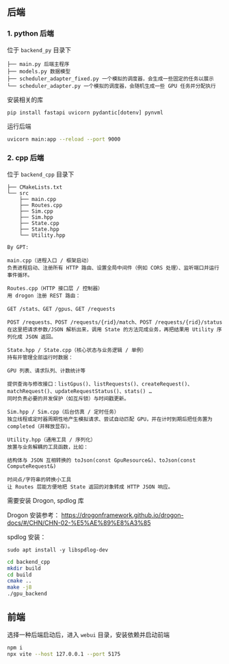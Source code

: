 ## 后端
### 1. python 后端

位于 `backend_py` 目录下
```
├── main.py 后端主程序
├── models.py 数据模型
├── scheduler_adapter_fixed.py 一个模拟的调度器，会生成一些固定的任务以展示
└── scheduler_adapter.py 一个模拟的调度器，会随机生成一些 GPU 任务并分配执行
```


安装相关的库
```
pip install fastapi uvicorn pydantic[dotenv] pynvml
```

运行后端
```bash
uvicorn main:app --reload --port 9000
```

### 2. cpp 后端

位于 `backend_cpp` 目录下

```
├── CMakeLists.txt
└── src
    ├── main.cpp
    ├── Routes.cpp
    ├── Sim.cpp 
    ├── Sim.hpp
    ├── State.cpp
    ├── State.hpp
    └── Utility.hpp

By GPT:

main.cpp（进程入口 / 框架启动）
负责进程启动、注册所有 HTTP 路由、设置全局中间件（例如 CORS 处理）、监听端口并运行事件循环。

Routes.cpp（HTTP 接口层 / 控制器）
用 drogon 注册 REST 路由：

GET /stats、GET /gpus、GET /requests

POST /requests、POST /requests/{rid}/match、POST /requests/{rid}/status
在这里把请求参数/JSON 解析出来，调用 State 的方法完成业务，再把结果用 Utility 序列化成 JSON 返回。

State.hpp / State.cpp（核心状态与业务逻辑 / 单例）
持有并管理全部运行时数据：

GPU 列表、请求队列、计数统计等

提供查询与修改接口：listGpus()、listRequests()、createRequest()、matchRequest()、updateRequestStatus()、stats() …
同时负责必要的并发保护（如互斥锁）与时间戳更新。

Sim.hpp / Sim.cpp（后台仿真 / 定时任务）
独立线程或定时器周期性地产生模拟请求、尝试自动匹配 GPU，并在计时到期后把任务置为 completed（并释放显存）。

Utility.hpp（通用工具 / 序列化）
放置与业务解耦的工具函数，比如：

结构体与 JSON 互相转换的 toJson(const GpuResource&)、toJson(const ComputeRequest&)

时间点/字符串的转换小工具
让 Routes 层能方便地把 State 返回的对象转成 HTTP JSON 响应。
```

需要安装 Drogon, spdlog 库

Drogon 安装参考：
https://drogonframework.github.io/drogon-docs/#/CHN/CHN-02-%E5%AE%89%E8%A3%85

spdlog 安装：
```
sudo apt install -y libspdlog-dev
```

```bash
cd backend_cpp
mkdir build
cd build
cmake ..
make -j8
./gpu_backend
```

## 前端
选择一种后端启动后，进入 `webui` 目录，安装依赖并启动前端

```bash
npm i
npx vite --host 127.0.0.1 --port 5175
```